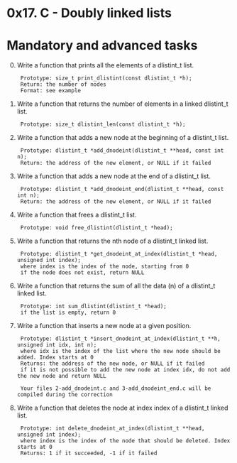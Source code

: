 # 0x17. C - Doubly linked lists

# Mandatory and advanced tasks

0. Write a function that prints all the elements of a dlistint_t list.

        Prototype: size_t print_dlistint(const dlistint_t *h);
        Return: the number of nodes
        Format: see example

1. Write a function that returns the number of elements in a linked dlistint_t list.

        Prototype: size_t dlistint_len(const dlistint_t *h);

2. Write a function that adds a new node at the beginning of a dlistint_t list.

        Prototype: dlistint_t *add_dnodeint(dlistint_t **head, const int n);
        Return: the address of the new element, or NULL if it failed

3. Write a function that adds a new node at the end of a dlistint_t list.

        Prototype: dlistint_t *add_dnodeint_end(dlistint_t **head, const int n);
        Return: the address of the new element, or NULL if it failed
  
4. Write a function that frees a dlistint_t list.

        Prototype: void free_dlistint(dlistint_t *head);
  
5. Write a function that returns the nth node of a dlistint_t linked list.

        Prototype: dlistint_t *get_dnodeint_at_index(dlistint_t *head, unsigned int index);
        where index is the index of the node, starting from 0
        if the node does not exist, return NULL

6. Write a function that returns the sum of all the data (n) of a dlistint_t linked list.

        Prototype: int sum_dlistint(dlistint_t *head);
        if the list is empty, return 0

7. Write a function that inserts a new node at a given position.

        Prototype: dlistint_t *insert_dnodeint_at_index(dlistint_t **h, unsigned int idx, int n);
        where idx is the index of the list where the new node should be added. Index starts at 0
        Returns: the address of the new node, or NULL if it failed
        if it is not possible to add the new node at index idx, do not add the new node and return NULL
        
        Your files 2-add_dnodeint.c and 3-add_dnodeint_end.c will be compiled during the correction
        
8. Write a function that deletes the node at index index of a dlistint_t linked list.

        Prototype: int delete_dnodeint_at_index(dlistint_t **head, unsigned int index);
        where index is the index of the node that should be deleted. Index starts at 0
        Returns: 1 if it succeeded, -1 if it failed
